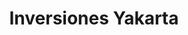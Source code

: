 ---
title: "Inversiones Yakarta"
url: /san-antonio-de-los-altos/inversiones-yakarta/
shop: Bücher
---